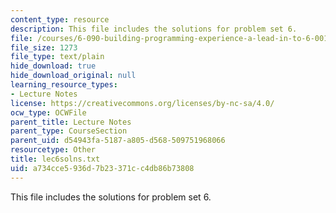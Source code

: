 ```yaml
---
content_type: resource
description: This file includes the solutions for problem set 6.
file: /courses/6-090-building-programming-experience-a-lead-in-to-6-001-january-iap-2005/a734cce5936d7b23371cc4db86b73808_lec6solns.txt
file_size: 1273
file_type: text/plain
hide_download: true
hide_download_original: null
learning_resource_types:
- Lecture Notes
license: https://creativecommons.org/licenses/by-nc-sa/4.0/
ocw_type: OCWFile
parent_title: Lecture Notes
parent_type: CourseSection
parent_uid: d54943fa-5187-a805-d568-509751968066
resourcetype: Other
title: lec6solns.txt
uid: a734cce5-936d-7b23-371c-c4db86b73808
---
```

This file includes the solutions for problem set 6.
